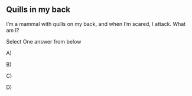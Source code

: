 ## Quills in my back


I’m a mammal with quills on my back, and when I’m scared, I attack. What am I?


Select One answer from below

A) 

B) 

C) 

D) 
